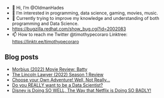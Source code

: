 - 👋 Hi, I’m @OldmanHades
- 👀 I’m interested in programming, data science, gaming, movies, music.
- 🌱 Currently trying to improve my knowledge and understanding of both programming and Data Science.
- https://bugzilla.redhat.com/show_bug.cgi?id=2002083
- 📫 How to reach me Twitter @timothypecoraro
Linktree: https://linktr.ee/timothypecoraro

## Blog posts
<!-- BLOG-POST-LIST:START -->
- [Morbius &lpar;2022&rpar; Movie Review: Batty](https://medium.com/@timothypecoraro/morbius-2022-movie-review-batty-8b6cd7bac32b?source=rss-5097f5c9b801------2)
- [The Lincoln Lawyer &lpar;2022&rpar; Season 1 Review](https://medium.com/@timothypecoraro/the-lincoln-lawyer-2022-season-1-review-1a52ba63ba1b?source=rss-5097f5c9b801------2)
- [Choose your Own Adventure! Well, Not Really…](https://medium.com/@timothypecoraro/choose-your-own-adventure-well-not-really-6aa896f523f?source=rss-5097f5c9b801------2)
- [Do you REALLY want to be a Data Scientist?](https://medium.com/@timothypecoraro/do-you-really-want-to-be-a-data-scientist-6f25d9e39916?source=rss-5097f5c9b801------2)
- [Disney is Doing SO WELL, The Way that Netflix is Doing SO BADLY!](https://medium.com/@timothypecoraro/disney-is-doing-so-well-the-way-that-netflix-is-doing-so-badly-949a77382c4f?source=rss-5097f5c9b801------2)
<!-- BLOG-POST-LIST:END -->
